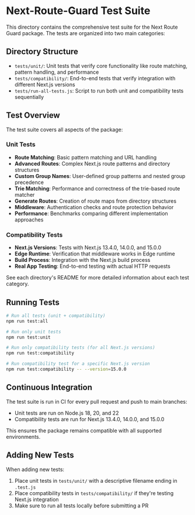# Next-Route-Guard Test Suite

This directory contains the comprehensive test suite for the Next Route Guard package. The tests are organized into two main categories:

## Directory Structure

- `tests/unit/`: Unit tests that verify core functionality like route matching, pattern handling, and performance
- `tests/compatibility/`: End-to-end tests that verify integration with different Next.js versions
- `tests/run-all-tests.js`: Script to run both unit and compatibility tests sequentially

## Test Overview

The test suite covers all aspects of the package:

### Unit Tests
- **Route Matching**: Basic pattern matching and URL handling
- **Advanced Routes**: Complex Next.js route patterns and directory structures
- **Custom Group Names**: User-defined group patterns and nested group precedence
- **Trie Matching**: Performance and correctness of the trie-based route matcher
- **Generate Routes**: Creation of route maps from directory structures
- **Middleware**: Authentication checks and route protection behavior
- **Performance**: Benchmarks comparing different implementation approaches

### Compatibility Tests
- **Next.js Versions**: Tests with Next.js 13.4.0, 14.0.0, and 15.0.0
- **Edge Runtime**: Verification that middleware works in Edge runtime
- **Build Process**: Integration with the Next.js build process
- **Real App Testing**: End-to-end testing with actual HTTP requests

See each directory's README for more detailed information about each test category.

## Running Tests

```bash
# Run all tests (unit + compatibility)
npm run test:all

# Run only unit tests
npm run test:unit

# Run only compatibility tests (for all Next.js versions)
npm run test:compatibility

# Run compatibility test for a specific Next.js version
npm run test:compatibility -- --version=15.0.0
```

## Continuous Integration

The test suite is run in CI for every pull request and push to main branches:

- Unit tests are run on Node.js 18, 20, and 22
- Compatibility tests are run for Next.js 13.4.0, 14.0.0, and 15.0.0

This ensures the package remains compatible with all supported environments.

## Adding New Tests

When adding new tests:

1. Place unit tests in `tests/unit/` with a descriptive filename ending in `.test.js`
2. Place compatibility tests in `tests/compatibility/` if they're testing Next.js integration
3. Make sure to run all tests locally before submitting a PR